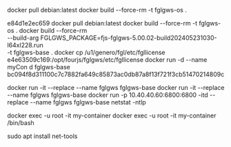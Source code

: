 docker pull debian:latest
docker build --force-rm -t fglgws-os .


e84d1e2ec659
docker pull debian:latest
docker build --force-rm -t fglgws-os .
docker build --force-rm \
     --build-arg FGLGWS_PACKAGE=fjs-fglgws-5.00.02-build202405231030-l64xl228.run \
     -t fglgws-base .
docker cp /u1/genero/fgl/etc/fgllicense e4e63509c169:/opt/fourjs/fglgws/etc/fgllicense
docker run -d --name myCon d fglgws-base
bc094f8d311100c7c7882fa649c85873ac0db87a8f13f721f3cb51470214809c

docker run -it --replace --name fglgws fglgws-base
docker run -it --replace --name fglgws fglgws-base
docker run -p 10.40.40.60:6800:6800 -itd --replace --name fglgws fglgws-base
netstat -ntlp

docker exec -u root -it my-container
docker exec -u root -it my-container /bin/bash


sudo apt install net-tools